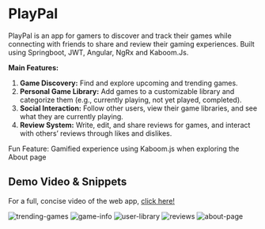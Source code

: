 # PlayPal

PlayPal is an app for gamers to discover and track their games while connecting with friends to share and review their gaming experiences. Built using Springboot, JWT, Angular, NgRx and Kaboom.Js.

**Main Features:**
1. **Game Discovery:** Find and explore upcoming and trending games.
2. **Personal Game Library:** Add games to a customizable library and categorize them (e.g., currently playing, not yet played, completed).
3. **Social Interaction:** Follow other users, view their game libraries, and see what they are currently playing.
4. **Review System:** Write, edit, and share reviews for games, and interact with others’ reviews through likes and dislikes.

Fun Feature:
Gamified experience using Kaboom.js when exploring the About page

Demo Video & Snippets
---
For a full, concise video of the web app, [click here!](https://drive.google.com/file/d/1aHQRFsU6NEJgRuXCGgqMiXgz8dw1zH0T/view?usp=sharing)


![trending-games](https://github.com/user-attachments/assets/291fdce1-8abe-4430-92d0-89dce37d9df4)
![game-info](https://github.com/user-attachments/assets/e97727e4-bcdb-4b5c-81e7-4d7fa5c1e3f0)
![user-library](https://github.com/user-attachments/assets/b8cd5d0e-487d-4187-ac50-a578d5035a89)
![reviews](https://github.com/user-attachments/assets/cb307934-d1f8-4967-a0d5-454fced6eb50)
![about-page](https://github.com/user-attachments/assets/e5afb039-0bc7-4d21-9b15-a179f0a45d19)


